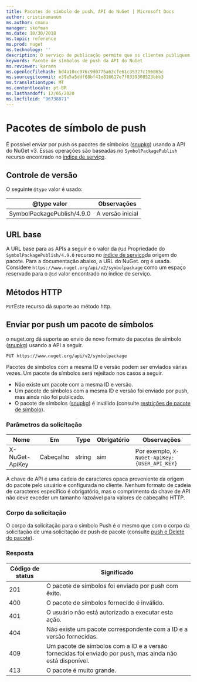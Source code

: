 ```yaml
---
title: Pacotes de símbolo de push, API do NuGet | Microsoft Docs
author: cristinamanum
ms.author: cmanu
manager: skofman
ms.date: 10/30/2018
ms.topic: reference
ms.prod: nuget
ms.technology: ''
description: O serviço de publicação permite que os clientes publiquem novos pacotes de símbolo.
keywords: Pacote de símbolos de push da API do NuGet
ms.reviewer: karann
ms.openlocfilehash: bd4a10cc976c9d0775a63cfe61c35327c196065c
ms.sourcegitcommit: e39e5a5ddf68bf41e816617e7f0339308523bbb3
ms.translationtype: MT
ms.contentlocale: pt-BR
ms.lasthandoff: 12/05/2020
ms.locfileid: "96738871"
---
```

# <a name="push-symbol-packages"></a>Pacotes de símbolo de push

É possível enviar por push os pacotes de símbolos ([snupkg](../create-packages/Symbol-Packages-snupkg.md)) usando a API do NuGet v3.
Essas operações são baseadas no `SymbolPackagePublish` recurso encontrado no [índice de serviço](service-index.md).

## <a name="versioning"></a>Controle de versão

O seguinte `@type` valor é usado:

@type valor                 | Observações
--------------------        | -----
SymbolPackagePublish/4.9.0  | A versão inicial

## <a name="base-url"></a>URL base

A URL base para as APIs a seguir é o valor da `@id` Propriedade do `SymbolPackagePublish/4.9.0` recurso no [índice de serviço](service-index.md)da origem do pacote. Para a documentação abaixo, a URL do NuGet. org é usada. Considere `https://www.nuget.org/api/v2/symbolpackage` como um espaço reservado para o `@id` valor encontrado no índice de serviço.

## <a name="http-methods"></a>Métodos HTTP

`PUT`Este recurso dá suporte ao método http. 

## <a name="push-a-symbol-package"></a>Enviar por push um pacote de símbolos

o nuget.org dá suporte ao envio de novo formato de pacotes de símbolo ([snupkg](../create-packages/Symbol-Packages-snupkg.md)) usando a API a seguir. 

    PUT https://www.nuget.org/api/v2/symbolpackage

Pacotes de símbolos com a mesma ID e versão podem ser enviados várias vezes. Um pacote de símbolos será rejeitado nos casos a seguir.
- Não existe um pacote com a mesma ID e versão.
- Um pacote de símbolos com a mesma ID e versão foi enviado por push, mas ainda não foi publicado.
- O pacote de símbolos ([snupkg](../create-packages/Symbol-Packages-snupkg.md)) é inválido (consulte [restrições de pacote de símbolo](../create-packages/Symbol-Packages-snupkg.md)).

### <a name="request-parameters"></a>Parâmetros da solicitação

Nome           | Em     | Type   | Obrigatório | Observações
-------------- | ------ | ------ | -------- | -----
X-NuGet-ApiKey | Cabeçalho | string | sim      | Por exemplo, `X-NuGet-ApiKey: {USER_API_KEY}`

A chave de API é uma cadeia de caracteres opaca proveniente da origem do pacote pelo usuário e configurada no cliente. Nenhum formato de cadeia de caracteres específico é obrigatório, mas o comprimento da chave de API não deve exceder um tamanho razoável para valores de cabeçalho HTTP.

### <a name="request-body"></a>Corpo da solicitação

O corpo da solicitação para o símbolo Push é o mesmo que com o corpo da solicitação de uma solicitação de push de pacote (consulte [push e Delete do pacote](package-publish-resource.md)). 

### <a name="response"></a>Resposta

Código de status | Significado
----------- | -------
201         | O pacote de símbolos foi enviado por push com êxito.
400         | O pacote de símbolos fornecido é inválido.
401         | O usuário não está autorizado a executar esta ação.
404         | Não existe um pacote correspondente com a ID e a versão fornecidas.
409         | Um pacote de símbolos com a ID e a versão fornecidas foi enviado por push, mas ainda não está disponível.
413         | O pacote é muito grande.

